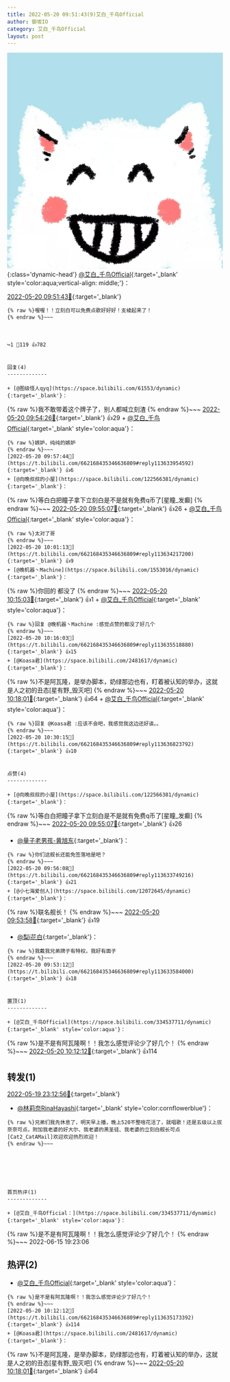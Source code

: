 ```yaml
---
title: 2022-05-20 09:51:43(9)艾白_千鸟Official
author: 御坂IO
category: 艾白_千鸟Official
layout: post
---
```


![img](/images/9ae8b9445fd0665cc014d9080156a45271be73c6.jpg){:class='dynamic-head'}
[@艾白_千鸟Official](https://space.bilibili.com/334537711/dynamic){:target='_blank' style='color:aqua;vertical-align: middle;'}：

[2022-05-20 09:51:43🔗](https://t.bilibili.com/662168435346636809){:target='_blank'}

~~~
{% raw %}喔喔！！立刻白可以免费点歌好好好！支棱起来了！
{% endraw %}~~~



↪️1 💬119 👍782


回复(4)
-------------

+ [@图级怪人qyq](https://space.bilibili.com/61553/dynamic){:target='_blank'}：
~~~
{% raw %}我不敢带着这个牌子了，别人都喊立刻渣
{% endraw %}~~~
[2022-05-20 09:54:26🔗](https://t.bilibili.com/662168435346636809#reply113633651200){:target='_blank'} 👍29
    + [@艾白_千鸟Official](https://space.bilibili.com/334537711/dynamic){:target='_blank' style='color:aqua'}：
~~~
{% raw %}嫉妒，纯纯的嫉妒
{% endraw %}~~~
[2022-05-20 09:57:44🔗](https://t.bilibili.com/662168435346636809#reply113633954592){:target='_blank'} 👍6
+ [@向晚叔叔的小屋](https://space.bilibili.com/122566381/dynamic){:target='_blank'}：
~~~
{% raw %}等白白把瞳子拿下立刻白是不是就有免费q币了[星瞳_发癫]
{% endraw %}~~~
[2022-05-20 09:55:07🔗](https://t.bilibili.com/662168435346636809#reply113633798224){:target='_blank'} 👍26
    + [@艾白_千鸟Official](https://space.bilibili.com/334537711/dynamic){:target='_blank' style='color:aqua'}：
~~~
{% raw %}太对了哥
{% endraw %}~~~
[2022-05-20 10:01:13🔗](https://t.bilibili.com/662168435346636809#reply113634217200){:target='_blank'} 👍9
+ [@晚机器丶Machine](https://space.bilibili.com/1553016/dynamic){:target='_blank'}：
~~~
{% raw %}你回的 都没了
{% endraw %}~~~
[2022-05-20 10:15:03🔗](https://t.bilibili.com/662168435346636809#reply113635359792){:target='_blank'} 👍1
    + [@艾白_千鸟Official](https://space.bilibili.com/334537711/dynamic){:target='_blank' style='color:aqua'}：
~~~
{% raw %}回复 @晚机器丶Machine :感觉点赞的都没了好几个
{% endraw %}~~~
[2022-05-20 10:16:03🔗](https://t.bilibili.com/662168435346636809#reply113635518880){:target='_blank'} 👍15
+ [@Koasa君](https://space.bilibili.com/2481617/dynamic){:target='_blank'}：
~~~
{% raw %}不是阿瓦隆，是举办脚本，奶绿那边也有，盯着被认知的举办，这就是人之初的丑态[星有野_毁灭吧]
{% endraw %}~~~
[2022-05-20 10:18:01🔗](https://t.bilibili.com/662168435346636809#reply113635731840){:target='_blank'} 👍64
    + [@艾白_千鸟Official](https://space.bilibili.com/334537711/dynamic){:target='_blank' style='color:aqua'}：
~~~
{% raw %}回复 @Koasa君 :应该不会吧，我感觉我这边还好诶。。
{% endraw %}~~~
[2022-05-20 10:30:15🔗](https://t.bilibili.com/662168435346636809#reply113636823792){:target='_blank'} 👍10


点赞(4)
-------------

+ [@向晚叔叔的小屋](https://space.bilibili.com/122566381/dynamic){:target='_blank'}：
~~~
{% raw %}等白白把瞳子拿下立刻白是不是就有免费q币了[星瞳_发癫]
{% endraw %}~~~
[2022-05-20 09:55:07🔗](https://t.bilibili.com/662168435346636809#reply113633798224){:target='_blank'} 👍26
+ [@量子老男孩-黄旭东](https://space.bilibili.com/4822701/dynamic){:target='_blank'}：
~~~
{% raw %}你们这舰长还能免签落地是吧？
{% endraw %}~~~
[2022-05-20 09:56:08🔗](https://t.bilibili.com/662168435346636809#reply113633749216){:target='_blank'} 👍21
+ [@小七海爱创人](https://space.bilibili.com/12072645/dynamic){:target='_blank'}：
~~~
{% raw %}联名舰长！
{% endraw %}~~~
[2022-05-20 09:53:58🔗](https://t.bilibili.com/662168435346636809#reply113633639168){:target='_blank'} 👍19
+ [@梨i花白](https://space.bilibili.com/4859949/dynamic){:target='_blank'}：
~~~
{% raw %}我戴我兄弟牌子有特权，我好有面子
{% endraw %}~~~
[2022-05-20 09:53:12🔗](https://t.bilibili.com/662168435346636809#reply113633584000){:target='_blank'} 👍18


置顶(1)
-------------

+ [@艾白_千鸟Official](https://space.bilibili.com/334537711/dynamic){:target='_blank' style='color:aqua'}：
~~~
{% raw %}是不是有阿瓦隆啊！！我怎么感觉评论少了好几个！
{% endraw %}~~~
[2022-05-20 10:12:12🔗](https://t.bilibili.com/662168435346636809#reply113635173392){:target='_blank'} 👍114


转发(1)
-------------

[2022-05-19 23:12:56🔗](https://t.bilibili.com/662003822152908809){:target='_blank'}
+ [@林莉奈RinaHayashi](https://space.bilibili.com/1243266187/dynamic){:target='_blank' style='color:cornflowerblue'}：
~~~
{% raw %}兄弟们我先休息了，明天早上播，晚上520不整啥花活了，就唱歌！还是五级以上拔奈奈可点，附加我老婆的好大尔、我老婆的黑圣徒、我老婆的立刻白舰长可点[Cat2_CatAMail]欢迎欢迎热烈欢迎！
{% endraw %}~~~






首页热评(1)
-------------

+ [@艾白_千鸟Official：](https://space.bilibili.com/334537711/dynamic){:target='_blank' style='color:aqua'}：
~~~
{% raw %}是不是有阿瓦隆啊！！我怎么感觉评论少了好几个！
{% endraw %}~~~
2022-06-15 19:23:06


热评(2)
-------------

+ [@艾白_千鸟Official](https://space.bilibili.com/334537711/dynamic){:target='_blank' style='color:aqua'}：
~~~
{% raw %}是不是有阿瓦隆啊！！我怎么感觉评论少了好几个！
{% endraw %}~~~
[2022-05-20 10:12:12🔗](https://t.bilibili.com/662168435346636809#reply113635173392){:target='_blank'} 👍114
+ [@Koasa君](https://space.bilibili.com/2481617/dynamic){:target='_blank'}：
~~~
{% raw %}不是阿瓦隆，是举办脚本，奶绿那边也有，盯着被认知的举办，这就是人之初的丑态[星有野_毁灭吧]
{% endraw %}~~~
[2022-05-20 10:18:01🔗](https://t.bilibili.com/662168435346636809#reply113635731840){:target='_blank'} 👍64


